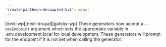 ```yaml
---
'create-pantheon-decoupled-kit': minor
---
```


[next-wp][next-drupal][gatsby-wp] These generators now accept a `--cmsEndpoint`
argument which sets the appropriate variable in .env.development.local for local
development. These generators will prompt for the endpoint if it is not set when
calling the generator.
